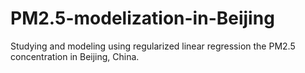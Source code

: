 # PM2.5-modelization-in-Beijing

Studying and modeling using regularized linear regression the PM2.5 concentration in Beijing, China. 
